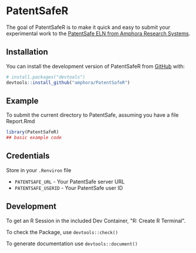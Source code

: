 
# PatentSafeR

<!-- badges: start -->
<!-- badges: end -->

The goal of PatentSafeR is to make it quick and easy to submit your experimental 
work to the [PatentSafe ELN from Amphora Research Systems](https://amphora-research.com). 

## Installation

You can install the development version of PatentSafeR from [GitHub](https://github.com/) with:

``` r
# install.packages("devtools")
devtools::install_github("amphora/PatentSafeR")
```

## Example

To submit the current directory to PatentSafe, assuming you have a file Report.Rmd

``` r
library(PatentSafeR)
## basic example code
```

## Credentials 

Store in your `.Renviron` file 
- `PATENTSAFE_URL` - Your PatentSafe server URL
- `PATENTSAFE_USERID` - Your PatentSafe user ID


## Development

To get an R Session in the included Dev Container, "R: Create R Terminal".

To check the Package, use `devtools::check()`

To generate documentation use `devtools::document()`

